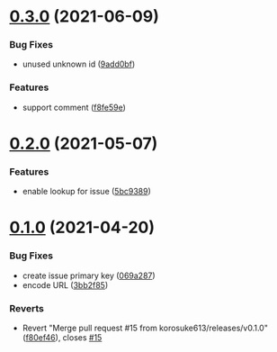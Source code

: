 # [0.3.0](https://github.com/korosuke613/linear-kintone-sync/compare/v0.2.0...v0.3.0) (2021-06-09)


### Bug Fixes

* unused unknown id ([9add0bf](https://github.com/korosuke613/linear-kintone-sync/commit/9add0bfa30b6044ea8d89999c040906c36e0b4f1))


### Features

* support comment ([f8fe59e](https://github.com/korosuke613/linear-kintone-sync/commit/f8fe59e1ca7b3782068dfb915f170bb6a3cb6839))



# [0.2.0](https://github.com/korosuke613/linear-kintone-sync/compare/v0.1.0...v0.2.0) (2021-05-07)


### Features

* enable lookup for issue ([5bc9389](https://github.com/korosuke613/linear-kintone-sync/commit/5bc938983335f7d2931588a347d3531f0469a024))



# [0.1.0](https://github.com/korosuke613/linear-kintone-sync/compare/v0.0.0...v0.1.0) (2021-04-20)


### Bug Fixes

* create issue primary key ([069a287](https://github.com/korosuke613/linear-kintone-sync/commit/069a287ebca997cd713e608d970072607a259d79))
* encode URL ([3bb2f85](https://github.com/korosuke613/linear-kintone-sync/commit/3bb2f852e03ca3358f0ba921b83c85552499819d))


### Reverts

* Revert "Merge pull request #15 from korosuke613/releases/v0.1.0" ([f80ef46](https://github.com/korosuke613/linear-kintone-sync/commit/f80ef46b96cef8167d206fd1246932341157c661)), closes [#15](https://github.com/korosuke613/linear-kintone-sync/issues/15)



